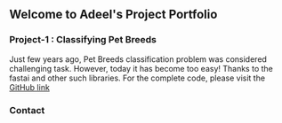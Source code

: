 ## Welcome to Adeel's Project Portfolio


### Project-1 : Classifying Pet Breeds
Just few years ago, Pet Breeds classification problem was considered challenging task. However, today it has become too easy! Thanks to the fastai and other such libraries. For the complete code, please visit the [GitHub link](https://github.com/Adeelzafar/My-Version-of-Fastai-Course/blob/main/PET_Breed_Prediction.ipynb)

### Contact

